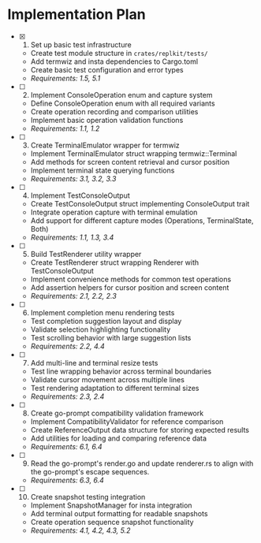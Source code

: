 # Implementation Plan

- [x] 1. Set up basic test infrastructure
  - Create test module structure in `crates/replkit/tests/`
  - Add termwiz and insta dependencies to Cargo.toml
  - Create basic test configuration and error types
  - _Requirements: 1.5, 5.1_

- [ ] 2. Implement ConsoleOperation enum and capture system
  - Define ConsoleOperation enum with all required variants
  - Create operation recording and comparison utilities
  - Implement basic operation validation functions
  - _Requirements: 1.1, 1.2_

- [ ] 3. Create TerminalEmulator wrapper for termwiz
  - Implement TerminalEmulator struct wrapping termwiz::Terminal
  - Add methods for screen content retrieval and cursor position
  - Implement terminal state querying functions
  - _Requirements: 3.1, 3.2, 3.3_

- [ ] 4. Implement TestConsoleOutput
  - Create TestConsoleOutput struct implementing ConsoleOutput trait
  - Integrate operation capture with terminal emulation
  - Add support for different capture modes (Operations, TerminalState, Both)
  - _Requirements: 1.1, 1.3, 3.4_

- [ ] 5. Build TestRenderer utility wrapper
  - Create TestRenderer struct wrapping Renderer with TestConsoleOutput
  - Implement convenience methods for common test operations
  - Add assertion helpers for cursor position and screen content
  - _Requirements: 2.1, 2.2, 2.3_

- [ ] 6. Implement completion menu rendering tests
  - Test completion suggestion layout and display
  - Validate selection highlighting functionality
  - Test scrolling behavior with large suggestion lists
  - _Requirements: 2.2, 4.4_

- [ ] 7. Add multi-line and terminal resize tests
  - Test line wrapping behavior across terminal boundaries
  - Validate cursor movement across multiple lines
  - Test rendering adaptation to different terminal sizes
  - _Requirements: 2.3, 2.4_

- [ ] 8. Create go-prompt compatibility validation framework
  - Implement CompatibilityValidator for reference comparison
  - Create ReferenceOutput data structure for storing expected results
  - Add utilities for loading and comparing reference data
  - _Requirements: 6.1, 6.4_

- [ ] 9. Read the go-prompt's render.go and update renderer.rs to align with the go-prompt's escape sequences.
  - _Requirements: 6.3, 6.4_

- [ ] 10. Create snapshot testing integration
  - Implement SnapshotManager for insta integration
  - Add terminal output formatting for readable snapshots
  - Create operation sequence snapshot functionality
  - _Requirements: 4.1, 4.2, 4.3, 5.2_
